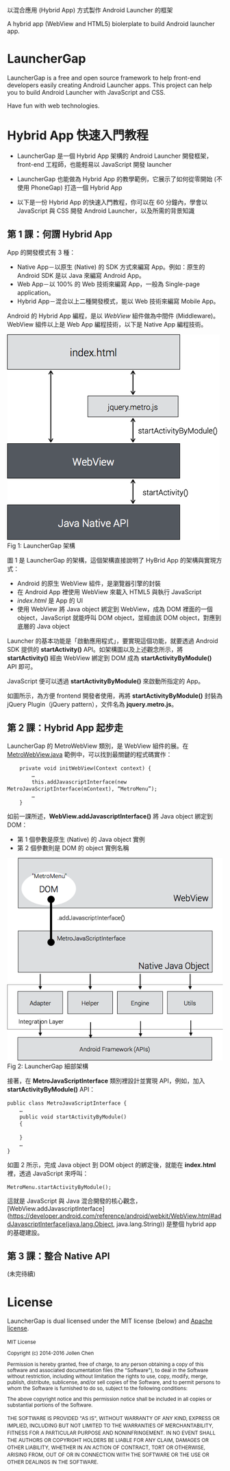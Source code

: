 以混合應用 (Hybrid App) 方式製作 Android Launcher 的框架 

A hybrid app (WebView and HTML5) biolerplate to build Android launcher app.

# LauncherGap

LauncherGap is a free and open source framework to help front-end developers easily creating Android Launcher apps. This project can help you to build Android Launcher with JavaScript and CSS. 

Have fun with web technologies.

# Hybrid App 快速入門教程

* LauncherGap 是一個 Hybrid App 架構的 Android Launcher 開發框架，front-end 工程師，也能輕易以 JavaScript 開發 launcher

* LauncherGap 也能做為 Hybrid App 的教學範例，它展示了如何從零開始 (不使用 PhoneGap) 打造一個 Hybrid App

* 以下是一份 Hybrid App 的快速入門教程，你可以在 60 分鐘內，學會以 JavaScript 與 CSS 開發 Android Launcher，以及所需的背景知識

## 第 1 課：何謂 Hybrid App

App 的開發模式有 3 種：

* Native App－以原生 (Native) 的 SDK 方式來編寫 App。例如：原生的 Android SDK 是以 Java 來編寫 Android App。
* Web App－以 100% 的 Web 技術來編寫 App，一般為 Single-page application。
* Hybrid App－混合以上二種開發模式，能以 Web 技術來編寫 Mobile App。

Android 的 Hybrid App 編程，是以 *WebView* 組件做為中間件 (Middleware)。WebView 組件以上是 Web App 編程技術，以下是 Native App 編程技術。

![](docs/1-architecture.png)
Fig 1: LauncherGap 架構

圖 1 是 LauncherGap 的架構，這個架構直接說明了 HyBrid App 的架構與實現方式：

* Android 的原生 WebView 組件，是瀏覽器引擎的封裝
* 在 Android App 裡使用 WebView 來載入 HTML5 與執行 JavaScript
* *index.html* 是 App 的 UI
* 使用 WebView 將 Java object 綁定到 WebView，成為 DOM 裡面的一個 object，JavaScript 就能呼叫 DOM object，並經由該 DOM object，對應到底層的 Java object

Launcher 的基本功能是「啟動應用程式」，要實現這個功能，就要透過 Android SDK 提供的 **startActivity()** API。如架構圖以及上述觀念所示，將 **startActivity()** 經由 WebView 綁定到 DOM 成為 **startActivityByModule()** API 即可。

JavaScript 便可以透過 **startActivityByModule()** 來啟動所指定的 App。

如圖所示，為方便 frontend 開發者使用，再將 **startActivityByModule()** 封裝為 jQuery Plugin（jQuery pattern），文件名為 **jquery.metro.js**。

## 第 2 課：Hybrid App 起步走

LauncherGap 的 MetroWebView 類別，是 WebView 組件的展。在 [MetroWebView.java](src/com/launchergap/preview/tiles/MetroWebView.java) 範例中，可以找到最關鍵的程式碼實作：

```
	private void initWebView(Context context) {
        …
        this.addJavascriptInterface(new MetroJavaScriptInterface(mContext), “MetroMenu”);		
        …
	}
```

如前一課所述，**WebView.addJavascriptInterface()** 將 Java object 綁定到 DOM：

* 第 1 個參數是原生 (Native) 的 Java object 實例
* 第 2 個參數則是 DOM 的 object 實例名稱

![](docs/2-launchergap.png)
Fig 2: LauncherGap 細部架構

接著，在 **MetroJavaScriptInterface** 類別裡設計並實現 API，例如，加入 **startActivityByModule()** API：

```
public class MetroJavaScriptInterface {
	…
	public void startActivityByModule() 
	{

	}
	…
}
```

如圖 2 所示，完成 Java object 到 DOM object 的綁定後，就能在 **index.html** 裡，透過 JavaScript 來呼叫：

```
MetroMenu.startActivityByModule();
```

這就是 JavaScript 與 Java 混合開發的核心觀念，[WebView.addJavascriptInterface](https://developer.android.com/reference/android/webkit/WebView.html#addJavascriptInterface(java.lang.Object, java.lang.String)) 是整個 hybrid app 的基礎建設。

## 第 3 課：整合 Native API

(未完待續)

# License

LauncherGap is dual licensed under the MIT license (below) and [Apache license](http://www.apache.org/licenses/LICENSE-2.0.html).


<small>
MIT License

Copyright (c) 2014-2016 Jollen Chen

Permission is hereby granted, free of charge, to any person obtaining a copy of this software and associated documentation files (the "Software"), to deal in the Software without restriction, including without limitation the rights to use, copy, modify, merge, publish, distribute, sublicense, and/or sell copies of the Software, and to permit persons to whom the Software is furnished to do so, subject to the following conditions:

The above copyright notice and this permission notice shall be included in all copies or substantial portions of the Software.

THE SOFTWARE IS PROVIDED "AS IS", WITHOUT WARRANTY OF ANY KIND, EXPRESS OR IMPLIED, INCLUDING BUT NOT LIMITED TO THE WARRANTIES OF MERCHANTABILITY, FITNESS FOR A PARTICULAR PURPOSE AND NONINFRINGEMENT. IN NO EVENT SHALL THE AUTHORS OR COPYRIGHT HOLDERS BE LIABLE FOR ANY CLAIM, DAMAGES OR OTHER LIABILITY, WHETHER IN AN ACTION OF CONTRACT, TORT OR OTHERWISE, ARISING FROM, OUT OF OR IN CONNECTION WITH THE SOFTWARE OR THE USE OR OTHER DEALINGS IN THE SOFTWARE.
</small>
